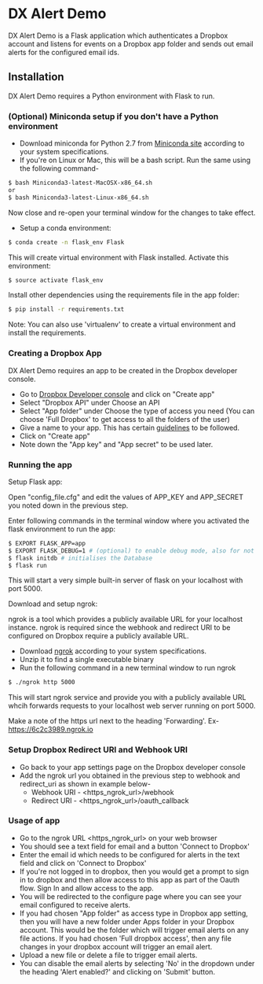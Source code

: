 # DX Alert Demo

DX Alert Demo is a Flask application which authenticates a Dropbox account and listens for events on a Dropbox app folder and sends out email alerts for the configured email ids.

## Installation

DX Alert Demo requires a Python environment with Flask to run.

### (Optional) Miniconda setup if you don't have a Python environment

- Download miniconda for Python 2.7 from [Miniconda site](https://conda.io/miniconda.html) according to your system specifications.
- If you're on Linux or Mac, this will be a bash script. Run the same using the following command-
```sh
$ bash Miniconda3-latest-MacOSX-x86_64.sh
or 
$ bash Miniconda3-latest-Linux-x86_64.sh
```
Now close and re-open your terminal window for the changes to take effect.

- Setup a conda environment:
```sh
$ conda create -n flask_env Flask
```

This will create virtual environment with Flask installed. Activate this environment:
```sh
$ source activate flask_env
```
Install other dependencies using the requirements file in the app folder:
```sh
$ pip install -r requirements.txt
```

Note: You can also use 'virtualenv' to create a virtual environment and install the requirements.

### Creating a Dropbox App

DX Alert Demo requires an app to be created in the Dropbox developer console.

- Go to [Dropbox Developer console](https://www.dropbox.com/developers/apps) and click on "Create app" 
- Select "Dropbox API" under Choose an API
- Select "App folder" under Choose the type of access you need (You can choose 'Full Dropbox' to get access to all the folders of the user)
- Give a name to your app. This has certain [guidelines](https://www.dropbox.com/developers/reference/branding-guide) to be followed.
- Click on "Create app"
- Note down the "App key" and "App secret" to be used later.


### Running the app

Setup Flask app:

Open "config_file.cfg" and edit the values of APP_KEY and APP_SECRET you noted down in the previous step.

Enter following commands in the terminal window where you activated the flask environment to run the app:
```sh
$ EXPORT FLASK_APP=app
$ EXPORT FLASK_DEBUG=1 # (optional) to enable debug mode, also for not restarting the server after every change
$ flask initdb # initialises the Database
$ flask run
```
This will start a very simple built-in server of flask on your localhost with port 5000.

Download and setup ngrok:

ngrok is a tool which provides a publicly available URL for your localhost instance.
ngrok is required since the webhook and redirect URI to be configured on Dropbox require a publicly available URL.

- Download [ngrok](https://ngrok.com/download) according to your system specifications.
- Unzip it to find a single executable binary
- Run the following command in a new terminal window to run ngrok
```sh
$ ./ngrok http 5000
```
This will start ngrok service and provide you with a publicly available URL whcih forwards requests to your localhost web server running on port 5000.

Make a note of the https url next to the heading 'Forwarding'. Ex- https://6c2c3989.ngrok.io

### Setup Dropbox Redirect URI and Webhook URI

- Go back to your app settings page on the Dropbox developer console
- Add the ngrok url you obtained in the previous step to webhook and redirect_uri as shown in example below-
    - Webhook URI - <https_ngrok_url>/webhook
    - Redirect URI - <https_ngrok_url>/oauth_callback

### Usage of app
- Go to the ngrok URL <https_ngrok_url> on your web browser
- You should see a text field for email and a button 'Connect to Dropbox'
- Enter the email id which needs to be configured for alerts in the text field and click on 'Connect to Dropbox'
- If you're not logged in to dropbox, then you would get a prompt to sign in to dropbox and then allow access to this app as part of the Oauth flow. Sign In and allow access to the app.
- You will be redirected to the configure page where you can see your email configured to receive alerts.
- If you had chosen "App folder" as access type in Dropbox app setting, then you will have a new folder under Apps folder in your Dropbox account. This would be the folder which will trigger email alerts on any file actions. If you had chosen 'Full dropbox access', then any file changes in your dropbox account will trigger an email alert.
- Upload a new file or delete a file to trigger email alerts.
- You can disable the email alerts by selecting 'No' in the dropdown under the heading 'Alert enabled?' and clicking on 'Submit' button.
